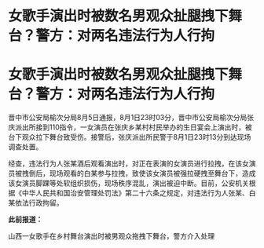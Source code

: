 # 女歌手演出时被数名男观众扯腿拽下舞台？警方：对两名违法行为人行拘

# 女歌手演出时被数名男观众扯腿拽下舞台？警方：对两名违法行为人行拘

晋中市公安局榆次分局8月5日通报，8月1日23时03分，晋中市公安局榆次分局张庆派出所接到110指令，一女演员在张庆乡某村村民举办的生日宴会上演出时，被台下观众拉下舞台致受伤。接警后，张庆派出所民警于8月1日23时13分到达现场调查处置。

经查，违法行为人张某酒后观看演出时，对正在表演的女演员进行拉拽，在该女演员被拽倒后，现场观看的白某参与拉拽，致使该女演员被强拉硬拽至舞台下，造成该女演员脚踝等处软组织损伤，现场秩序混乱，演出被迫中断。目前，公安机关根据《中华人民共和国治安管理处罚法》第二十六条之规定，对违法行为人张某、白某依法行政拘留。

**此前报道：**

山西一女歌手在乡村舞台演出时被男观众拖拽下舞台，警方介入处理

